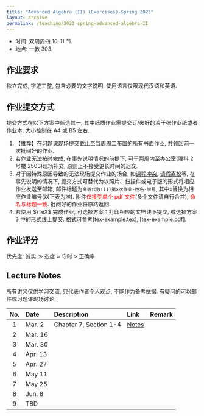 ```yaml
---
title: "Advanced Algebra (II) (Exercises)-Spring 2023"
layout: archive
permalink: /teaching/2023-spring-advanced-algebra-II
---
```


- 时间: 双周周四 10-11 节.
- 地点: 一教 303.

## 作业要求

独立完成, 字迹工整, 包含必要的文字说明, 使用语言仅限现代汉语和英语.

## 作业提交方式

提交方式在以下方案中任选其一, 其中纸质作业需提交订/夹好的若干张作业纸或者作业本, 大小控制在 A4 或 B5 左右.

1. 【推荐】在习题课现场提交截止至当周周二布置的所有书面作业, 并领回前一次批阅好的作业.
2. 若作业无法按时完成, 在事先说明情况的前提下, 可于两周内至办公室(理科 2 号楼 2503)现场补交, 原则上不接受更长时间的迟交.
3. 对于因特殊原因导致的无法现场提交作业的场合, 如<ins>课程冲突</ins>, <ins>请假离校</ins>等, 在事先说明的情况下, 提交方式可替代为以照片、扫描件或电子版的形式将相应作业发送至邮箱, 邮件标题为`高等代数(II)第x次作业-姓名-学号`, 其中`x`替换为相应作业编号(以下表为准). 附件<span style="color:red">仅接受单个 pdf 文件</span>(多个文件请自行合并), <span style="color:red">命名与标题一致</span>. 批阅好的作业将原路返回.
4. 若使用 $\TeX$ 完成作业, 可选择方案 1 打印相应的文档线下提交, 或选择方案 3 中的形式线上提交. 格式可参考[tex-example.tex], [tex-example.pdf].

## 作业评分

优先度: 诚实 $\gg$ 态度 $\approx$ 守时 $>$ 正确率.

## Lecture Notes

所有讲义仅供学习交流, 只代表作者个人观点, 不能作为备考依据. 有疑问的可以邮件或习题课现场讨论.

|No.|Date|Description|Link|Remark|
|:---:|:----|:----|:----|:----|
|1|Mar. 2|Chapter 7, Section 1-4| [Notes](/files/notes/advanced-algebra-2023spring/AdvancedAlgebraEx1.pdf)||
|2|Mar. 16||||
|3|Mar. 30||||
|4|Apr. 13||||
|5|Apr. 27||||
|6|May 11||||
|7|May 25||||
|8|Jun. 8||||
|9|TBD||||
